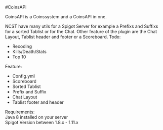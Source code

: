 #CoinsAPI

CoinsAPI is a Coinssystem and a CoinsAPI in one.

NCST have many utils for a Spigot Server for example a Prefixs and Suffixs for a sorted Tablist or for the Chat. Other feature of the plugin are the Chat Layout, Tablist header and footer or a Scoreboard.
Todo:

- Recoding  
- Kills/Death/Stats  
- Top 10  

Feature:

- Config.yml  
- Scoreboard  
- Sorted Tablist  
- Prefix and Suffix  
- Chat Layout  
- Tablist footer and header  

Requirements:  
Java 8 installed on your server  
Spigot Version between 1.8.x - 1.11.x  
